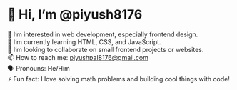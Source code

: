 
# 👋 Hi, I’m @piyush8176  
🔭 I’m interested in web development, especially frontend design.  
🌱 I’m currently learning HTML, CSS, and JavaScript.  
🤝 I’m looking to collaborate on small frontend projects or websites.  
📫 How to reach me: piyushpal8176@gmail.com  
🗣️ Pronouns: He/Him  
⚡ Fun fact: I love solving math problems and building cool things with code!
